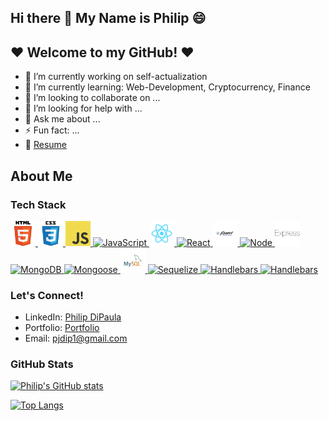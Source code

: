 ## Hi there 👋 My Name is Philip 😄
## ❤ Welcome to my GitHub! ❤

<!--
**pjdip/pjdip** is a ✨ _special_ ✨ repository because its `README.md` (this file) appears on your GitHub profile.
-->

- 🔭 I’m currently working on self-actualization
- 🌱 I’m currently learning: Web-Development, Cryptocurrency, Finance
- 👯 I’m looking to collaborate on ...
- 🤔 I’m looking for help with ...
- 💬 Ask me about ...
- ⚡ Fun fact: ...
- 📄 <a href="https://pjdip.github.io/Portfolio/assets/Resume_Philip_DiPaula.pdf">Resume</a>

## About Me

### Tech Stack

<a href='https://developer.mozilla.org/en-US/docs/Web/Guide/HTML/HTML5'>
  <img alt="HTML5" width="40px" src="https://raw.githubusercontent.com/github/explore/80688e429a7d4ef2fca1e82350fe8e3517d3494d/topics/html/html.png" />
</a>

<a align=left href='https://developer.mozilla.org/en-US/docs/Web/CSS'>
  <img alt="CSS3" width="40px" src="https://raw.githubusercontent.com/github/explore/80688e429a7d4ef2fca1e82350fe8e3517d3494d/topics/css/css.png" />
</a>

<a align=left href='https://www.javascript.com/'>
  <img alt="JavaScript" width="40x" src="https://raw.githubusercontent.com/github/explore/80688e429a7d4ef2fca1e82350fe8e3517d3494d/topics/javascript/javascript.png" />
</a>

<a align=left href='https://www.python.org/'>
  <img alt="JavaScript" width="40x" src="https://camo.githubusercontent.com/888e388801f947dec7c3d843942c277af25fe2b1aed1821542c4e711f210312a/68747470733a2f2f75706c6f61642e77696b696d656469612e6f72672f77696b6970656469612f636f6d6d6f6e732f7468756d622f632f63332f507974686f6e2d6c6f676f2d6e6f746578742e7376672f37363870782d507974686f6e2d6c6f676f2d6e6f746578742e7376672e706e67" />
</a>

<a align=left href='https://reactjs.org/'>
  <img alt="React" width="40px" src="https://raw.githubusercontent.com/github/explore/80688e429a7d4ef2fca1e82350fe8e3517d3494d/topics/react/react.png" />
</a>

<a align=left href='https://getbootstrap.com/'>
  <img alt="React" width="40px" src="https://tse3.mm.bing.net/th?id=OIP.mNLHMt-PM0iPB52LqWOBAgHaHd&pid=Api" />
</a>

<a align=left href='https://jquery.com/'>
  <img alt="jQuery" width="40x" src="https://raw.githubusercontent.com/github/explore/80688e429a7d4ef2fca1e82350fe8e3517d3494d/topics/jquery/jquery.png" />
</a>

<a align=left href='https://nodejs.org/en/'>
  <img alt="Node" width="40px" height="40px" src="https://tse4.mm.bing.net/th?id=OIP.Yhe1R94CIotr2se7Wf6TQQAAAA&pid=Api" />
</a>

<a align=left href='https://expressjs.com/'>
  <img alt="Express" width="40px" src="https://raw.githubusercontent.com/github/explore/80688e429a7d4ef2fca1e82350fe8e3517d3494d/topics/express/express.png" />
</a>

<a align=left href='https://www.mongodb.com/2'>
  <img alt="MongoDB" width="40px" src="https://tse3.mm.bing.net/th?id=OIP.NudVvrRpz5DTK_861m0jeQHaHa&pid=Api" />
</a>

<a align=left href='https://mongoosejs.com/'>
  <img alt="Mongoose" width="40px" src="https://tse4.mm.bing.net/th?id=OIP.pGOWYuER4rqSvo-G190tcwAAAA&pid=Api" />
</a>

<a align=left href='https://www.mysql.com/'>
  <img alt="mySQL" width="40px" src="https://raw.githubusercontent.com/github/explore/80688e429a7d4ef2fca1e82350fe8e3517d3494d/topics/mysql/mysql.png" />
</a>

<a align=left href='https://sequelize.org/'>
  <img alt="Sequelize" width="40px" src="https://avatars.githubusercontent.com/u/3591786?s=200&v=4" />
</a>

<a align=left href='https://handlebarsjs.com/'>
  <img alt="Handlebars" width="40px" src="https://tse1.mm.bing.net/th?id=OIP.B-F85R5Mwvu3n7sF2y9-ggHaHa&pid=Api" />
</a>

<a align=left href='https://www.chartjs.org/'>
  <img alt="Handlebars" width="40px" src="https://avatars.githubusercontent.com/u/10342521?s=200&v=4" />
</a>

### Let's Connect!

- LinkedIn: <a href="https://www.linkedin.com/in/philip-pj-dipaula/" target="_blank">Philip DiPaula</a>
- Portfolio: <a href="https://pjdip.github.io/Portfolio/" target="_blank">Portfolio</a>
- Email: <a href="mailto:pjdip1@gmail.com" target="_blank">pjdip1@gmail.com</a>

### GitHub Stats

[![Philip's GitHub stats](https://github-readme-stats.vercel.app/api?username=pjdip&show_icons=true&theme=react)](https://github.com/anuraghazra/github-readme-stats)

[![Top Langs](https://github-readme-stats.vercel.app/api/top-langs/?username=pjdip)](https://github.com/anuraghazra/github-readme-stats)
